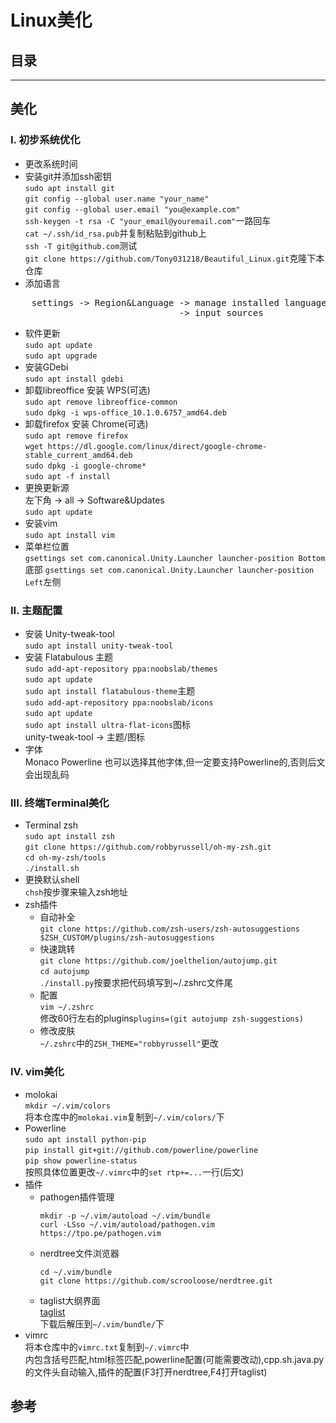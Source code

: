 # Linux美化

## 目录

---
## 美化
### I. 初步系统优化
- 更改系统时间
- 安装git并添加ssh密钥<br>
	`sudo apt install git`<br>
	`git config --global user.name "your_name"`<br>
	`git config --global user.email "you@example.com"`<br>
	`ssh-keygen -t rsa -C "your_email@youremail.com"`一路回车<br>
	`cat ~/.ssh/id_rsa.pub`并复制粘贴到github上<br>
	`ssh -T git@github.com`测试<br>
	`git clone https://github.com/Tony031218/Beautiful_Linux.git`克隆下本仓库
- 添加语言
<pre>
	settings -> Region&Language -> manage installed language -> install/remove languages
	                            -> input sources
</pre>
- 软件更新<br>
	`sudo apt update`<br>
	`sudo apt upgrade`
- 安装GDebi<br>
	`sudo apt install gdebi`
- 卸载libreoffice 安装 WPS(可选)<br>
	`sudo apt remove libreoffice-common`<br>
	`sudo dpkg -i wps-office_10.1.0.6757_amd64.deb`
- 卸载firefox 安装 Chrome(可选)<br>
	`sudo apt remove firefox`<br>
	`wget https://dl.google.com/linux/direct/google-chrome-stable_current_amd64.deb`<br>
	`sudo dpkg -i google-chrome*`<br>
	`sudo apt -f install`
- 更换更新源<br>
	左下角 -> all -> Software&Updates<br>
	`sudo apt update`
- 安装vim<br>
	`sudo apt install vim`
- 菜单栏位置<br>
	`gsettings set com.canonical.Unity.Launcher launcher-position Bottom`底部
	`gsettings set com.canonical.Unity.Launcher launcher-position Left`左侧

### II. 主题配置
- 安装 Unity-tweak-tool<br>
	`sudo apt install unity-tweak-tool`
- 安装 Flatabulous 主题<br>
	`sudo add-apt-repository ppa:noobslab/themes`<br>
	`sudo apt update`<br>
	`sudo apt install flatabulous-theme`主题<br>
	`sudo add-apt-repository ppa:noobslab/icons`<br>
	`sudo apt update`<br>
	`sudo apt install ultra-flat-icons`图标<br>
	unity-tweak-tool -> 主题/图标
- 字体<br>
	Monaco Powerline 也可以选择其他字体,但一定要支持Powerline的,否则后文会出现乱码

### III. 终端Terminal美化
- Terminal zsh<br>
	`sudo apt install zsh`<br>
	`git clone https://github.com/robbyrussell/oh-my-zsh.git`<br>
	`cd oh-my-zsh/tools`<br>
	`./install.sh`
- 更换默认shell<br>
	`chsh`按步骤来输入zsh地址
- zsh插件
	+ 自动补全<br>
		`git clone https://github.com/zsh-users/zsh-autosuggestions $ZSH_CUSTOM/plugins/zsh-autosuggestions`
	+ 快速跳转<br>
		`git clone https://github.com/joelthelion/autojump.git`<br>
		`cd autojump`<br>
		`./install.py`按要求把代码填写到~/.zshrc文件尾
	+ 配置<br>
		`vim ~/.zshrc`<br>
		修改60行左右的plugins`plugins=(git autojump zsh-suggestions)`
	+ 修改皮肤<br>
		`~/.zshrc`中的`ZSH_THEME="robbyrussell"`更改

### IV. vim美化
- molokai<br>
	`mkdir ~/.vim/colors`<br>
	将本仓库中的`molokai.vim`复制到`~/.vim/colors/`下
- Powerline<br>
	`sudo apt install python-pip`<br>
	`pip install git+git://github.com/powerline/powerline`<br>
	`pip show powerline-status`<br>
	按照具体位置更改`~/.vimrc`中的`set rtp+=...`一行(后文)
- 插件
	+ pathogen插件管理
		```shell
		mkdir -p ~/.vim/autoload ~/.vim/bundle
		curl -LSso ~/.vim/autoload/pathogen.vim https://tpo.pe/pathogen.vim
		```
	+ nerdtree文件浏览器
		```shell
		cd ~/.vim/bundle
		git clone https://github.com/scrooloose/nerdtree.git
		```
	+ taglist大纲界面<br>
[taglist](https://www.vim.org/scripts/scripts.php?script_id=273)<br>
		下载后解压到`~/.vim/bundle/`下
- vimrc<br>
	将本仓库中的`vimrc.txt`复制到`~/.vimrc`中<br>
	内包含括号匹配,html标签匹配,powerline配置(可能需要改动),cpp.sh.java.py的文件头自动输入,插件的配置(F3打开nerdtree,F4打开taglist)

## 参考
